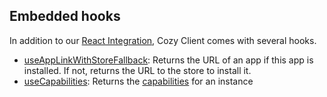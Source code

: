 ## Embedded hooks

In addition to our [React Integration](./react-integration), Cozy Client comes with several hooks.

- [useAppLinkWithStoreFallback](https://github.com/cozy/cozy-client/blob/master/packages/cozy-client/src/hooks/useAppLinkWithStoreFallback.jsx): Returns the URL of an app if this app is installed. If not, returns the URL to the store to install it. 
- [useCapabilities](https://github.com/cozy/cozy-client/blob/master/packages/cozy-client/src/hooks/useCapabilities.jsx): Returns the [capabilities](https://docs.cozy.io/en/cozy-stack/settings/#get-settingscapabilities) for an instance